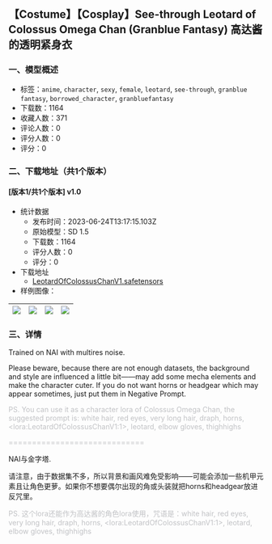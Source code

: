 ## 【Costume】【Cosplay】See-through Leotard of Colossus Omega Chan (Granblue Fantasy) 高达酱的透明紧身衣
### 一、模型概述

- 标签：`anime`, `character`, `sexy`, `female`, `leotard`, `see-through`, `granblue fantasy`, `borrowed_character`, `granbluefantasy`
- 下载数：1164
- 收藏人数：371
- 评论人数：0
- 评分人数：0
- 评分：0

### 二、下载地址（共1个版本）

#### [版本1/共1个版本] v1.0

- 统计数据
  - 发布时间：2023-06-24T13:17:15.103Z
  - 原始模型：SD 1.5
  - 下载数：1164
  - 评分人数：0
  - 评分：0
- 下载地址
  - [LeotardOfColossusChanV1.safetensors](https://civitai.com/api/download/models/102936)
- 样例图像：

| <img src="https://image.civitai.com/xG1nkqKTMzGDvpLrqFT7WA/211205e5-648b-4dae-9cdb-ee80daf7383f/width=450/1271129.jpeg" /> | <img src="https://image.civitai.com/xG1nkqKTMzGDvpLrqFT7WA/1817f251-89e7-40f0-b17b-e2893481b960/width=450/1271130.jpeg" /> | <img src="https://image.civitai.com/xG1nkqKTMzGDvpLrqFT7WA/50d2c567-48ff-4dcb-bf7b-6fa318790afa/width=450/1271124.jpeg" /> | <img src="https://image.civitai.com/xG1nkqKTMzGDvpLrqFT7WA/316a7f0b-8a30-43b8-83f5-5c05cd9e2f7a/width=450/1271132.jpeg" /> |
| ---- | ---- | ---- | ---- |


### 三、详情
<p>Trained on NAI with multires noise.</p><p>Please beware, because there are not enough datasets, the background and style are influenced a little bit——may add some mecha elements and make the character cuter. If you do not want horns or headgear which may appear sometimes, just put them in Negative Prompt.</p><p><span style="color:rgb(193, 194, 197)">PS. You can use it as a character lora of Colossus Omega Chan, the suggested prompt is: white hair, red eyes, very long hair, draph, horns, &lt;lora:LeotardOfColossusChanV1:1&gt;, leotard, elbow gloves, thighhighs</span></p><p><span style="color:rgb(193, 194, 197)">=============================</span></p><p>NAI与金字塔.</p><p>请注意，由于数据集不多，所以背景和画风难免受影响——可能会添加一些机甲元素且让角色更萝。如果你不想要偶尔出现的角或头装就把horns和headgear放进反咒里。</p><p><span style="color:rgb(193, 194, 197)">PS. 这个lora还能作为高达酱的角色lora使用，咒语是：white hair, red eyes, very long hair, draph, horns, &lt;lora:LeotardOfColossusChanV1:1&gt;, leotard, elbow gloves, thighhighs</span></p>